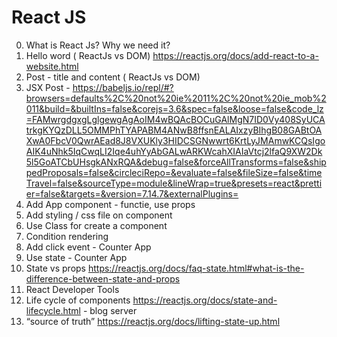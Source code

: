# React JS

0. What is React Js? Why we need it?
1. Hello word ( ReactJs vs DOM) https://reactjs.org/docs/add-react-to-a-website.html
2. Post - title and content ( ReactJs vs DOM) 
3. JSX Post - https://babeljs.io/repl/#?browsers=defaults%2C%20not%20ie%2011%2C%20not%20ie_mob%2011&build=&builtIns=false&corejs=3.6&spec=false&loose=false&code_lz=FAMwrgdgxgLglgewgAgAoIM4wBQAcBOCuGAlMgN7ID0Vy408SyUCAtrkgKYQzDLL5OMMPhTYAPABM4ANwB8ffsnEALAIxzyBIhgB08GABtOAXwA0FbcV0QwrAEad8J8VXUKly3HIDCSGNwwrt6KrtLyJMAmwKCQsIgoAIK4uNhk5IqCwqLI2Iqe4uhYyAbGALwARKWcahXIAIaVtcj2lfaQ9XW2Dk5l5GoATCbUHsgkANxRQA&debug=false&forceAllTransforms=false&shippedProposals=false&circleciRepo=&evaluate=false&fileSize=false&timeTravel=false&sourceType=module&lineWrap=true&presets=react&prettier=false&targets=&version=7.14.7&externalPlugins=
4. Add App component - functie, use props
5. Add styling / css file on component
6. Use Class for create a component
7. Condition rendering
8. Add click event - Counter App
9. Use state - Counter App
10. State vs props https://reactjs.org/docs/faq-state.html#what-is-the-difference-between-state-and-props
11. React Developer Tools
12. Life cycle of components https://reactjs.org/docs/state-and-lifecycle.html - blog server
13. “source of truth” https://reactjs.org/docs/lifting-state-up.html 